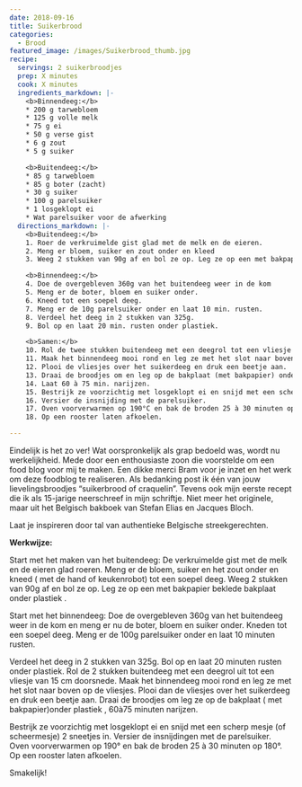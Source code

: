 ```yaml
---
date: 2018-09-16
title: Suikerbrood
categories:
  - Brood
featured_image: /images/Suikerbrood_thumb.jpg
recipe:
  servings: 2 suikerbroodjes
  prep: X minutes
  cook: X minutes
  ingredients_markdown: |-
    <b>Binnendeeg:</b>
    * 200 g tarwebloem
    * 125 g volle melk
    * 75 g ei
    * 50 g verse gist
    * 6 g zout
    * 5 g suiker

    <b>Buitendeeg:</b>
    * 85 g tarwebloem
    * 85 g boter (zacht)
    * 30 g suiker
    * 100 g parelsuiker
    * 1 losgeklopt ei
    * Wat parelsuiker voor de afwerking
  directions_markdown: |-
    <b>Buitendeeg:</b>
    1. Roer de verkruimelde gist glad met de melk en de eieren. 
    2. Meng er bloem, suiker en zout onder en kleed
    3. Weeg 2 stukken van 90g af en bol ze op. Leg ze op een met bakpapier beklede bakplaat onder plastiek.

    <b>Binnendeeg:</b>
    4. Doe de overgebleven 360g van het buitendeeg weer in de kom
    5. Meng er de boter, bloem en suiker onder.
    6. Kneed tot een soepel deeg.
    7. Meng er de 10g parelsuiker onder en laat 10 min. rusten.
    8. Verdeel het deeg in 2 stukken van 325g.
    9. Bol op en laat 20 min. rusten onder plastiek.

    <b>Samen:</b>
    10. Rol de twee stukken buitendeeg met een deegrol tot een vliesje van 15cm doorsnede.
    11. Maak het binnendeeg mooi rond en leg ze met het slot naar boven op de vliesjes
    12. Plooi de vliesjes over het suikerdeeg en druk een beetje aan.
    13. Draai de broodjes om en leg op de bakplaat (met bakpapier) onder plastiek.
    14. Laat 60 à 75 min. narijzen.
    15. Bestrijk ze voorzichtig met losgeklopt ei en snijd met een scherp mesje (of scheermesje) 2 sneetjes.
    16. Versier de insnijding met de parelsuiker.
    17. Oven voorverwarmen op 190°C en bak de broden 25 à 30 minuten op 180°C.
    18. Op een rooster laten afkoelen.

---
```

Eindelijk is het zo ver!
Wat oorspronkelijk als grap bedoeld was, wordt nu werkelijkheid.
Mede door een enthousiaste zoon die voorstelde om een food blog 
voor mij te maken.
Een dikke merci Bram voor je inzet en het werk om deze foodblog te realiseren.
Als bedanking post ik één van jouw lievelingsbroodjes “suikerbrood of craquelin”.  Tevens ook mijn eerste recept die ik als 15-jarige neerschreef in mijn schriftje.
Niet meer het originele, maar uit het Belgisch bakboek van Stefan Elias en Jacques Bloch.

Laat je inspireren door tal van authentieke Belgische streekgerechten.


<b>Werkwijze: </b>

Start met het maken van het buitendeeg:
De verkruimelde gist met de melk en de eieren glad roeren.
Meng er de bloem, suiker en het zout onder en kneed ( met de hand of keukenrobot)
tot een soepel deeg.
Weeg 2 stukken van 90g af en bol ze op. Leg ze op een met bakpapier beklede bakplaat onder plastiek .

Start met het binnendeeg:
Doe de overgebleven 360g van het buitendeeg weer in de kom en meng er nu de boter, bloem en suiker onder. Kneden tot een soepel deeg.
Meng er de 100g  parelsuiker onder en laat 10 minuten rusten.

Verdeel het deeg in 2 stukken van 325g. Bol op en laat 20 minuten rusten onder plastiek.
Rol de 2 stukken buitendeeg met een deegrol uit tot een vliesje van 15 cm doorsnede.
Maak het binnendeeg mooi rond en leg ze met het slot naar boven op de vliesjes.
Plooi dan de vliesjes  over het suikerdeeg en druk een beetje aan.
Draai de broodjes om leg ze op de bakplaat ( met bakpapier)onder plastiek , 60à75 minuten narijzen.

Bestrijk  ze voorzichtig met losgeklopt ei en snijd met een scherp mesje (of scheermesje) 2 sneetjes in. Versier de insnijdingen met de parelsuiker. 
Oven voorverwarmen op 190° en bak de broden 25 à 30 minuten op 180°.
Op een rooster laten afkoelen.

Smakelijk!
